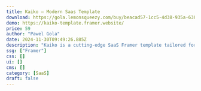 ```yaml
---
title: Kaiko — Modern Saas Template
download: https://gola.lemonsqueezy.com/buy/beacad57-1cc5-4d38-935a-638de0c1b7d3?aff=YGGpO5
demo: https://kaiko-template.framer.website/
price: 59
author: "Pawel Gola"
date: 2024-11-30T09:49:26.885Z
description: "Kaiko is a cutting-edge SaaS Framer template tailored for software companies, fintech startups, tech startups, and SaaS businesses. Ideal for enterprise solutions, cloud services, AI platforms, and digital products."
ssg: ["Framer"]
css: []
ui: []
cms: []
category: [SaaS]
draft: false
---
```


